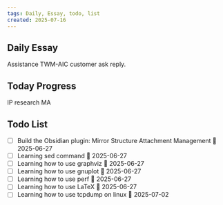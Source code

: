 ```yaml
---
tags: Daily, Essay, todo, list
created: 2025-07-16
---
```

## Daily Essay

Assistance TWM-AIC customer ask reply.

## Today Progress

IP research MA

## Todo List
- [ ] Build the Obsidian plugin: Mirror Structure Attachment Management 🛫 2025-06-27 
- [ ] Learning sed command 🛫 2025-06-27 
- [ ] Learning how to use graphviz 🛫 2025-06-27 
- [ ] Learning how to use gnuplot 🛫 2025-06-27 
- [ ] Learning how to use perf 🛫 2025-06-27 
- [ ] Learning how to use LaTeX 🛫 2025-06-27
- [ ] Learning how to use tcpdump on linux 🛫 2025-07-02 